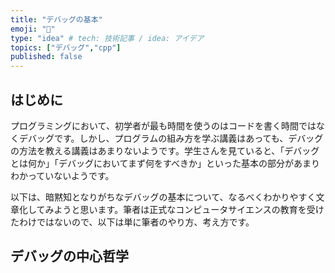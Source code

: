 ```yaml
---
title: "デバッグの基本"
emoji: "🤖"
type: "idea" # tech: 技術記事 / idea: アイデア
topics: ["デバッグ","cpp"]
published: false
---
```


## はじめに

プログラミングにおいて、初学者が最も時間を使うのはコードを書く時間ではなくデバッグです。しかし、プログラムの組み方を学ぶ講義はあっても、デバッグの方法を教える講義はあまりないようです。学生さんを見ていると、「デバッグとは何か」「デバッグにおいてまず何をすべきか」といった基本の部分があまりわかっていないようです。

以下は、暗黙知となりがちなデバッグの基本について、なるべくわかりやすく文章化してみようと思います。筆者は正式なコンピュータサイエンスの教育を受けたわけではないので、以下は単に筆者のやり方、考え方です。

## デバッグの中心哲学



